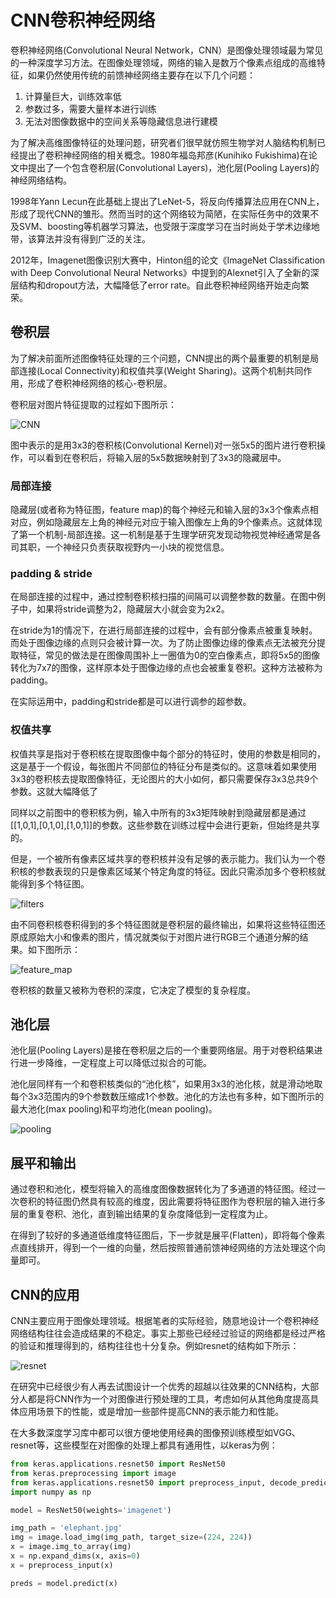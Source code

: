 # CNN卷积神经网络

卷积神经网络(Convolutional Neural Network，CNN）是图像处理领域最为常见的一种深度学习方法。在图像处理领域，网络的输入是数万个像素点组成的高维特征，如果仍然使用传统的前馈神经网络主要存在以下几个问题：

1. 计算量巨大，训练效率低
2. 参数过多，需要大量样本进行训练
3. 无法对图像数据中的空间关系等隐藏信息进行建模

为了解决高维图像特征的处理问题，研究者们很早就仿照生物学对人脑结构机制已经提出了卷积神经网络的相关概念。1980年福岛邦彦(Kunihiko Fukishima)在论文中提出了一个包含卷积层(Convolutional Layers)，池化层(Pooling Layers)的神经网络结构。

1998年Yann Lecun在此基础上提出了LeNet-5，将反向传播算法应用在CNN上，形成了现代CNN的雏形。然而当时的这个网络较为简陋，在实际任务中的效果不及SVM、boosting等机器学习算法，也受限于深度学习在当时尚处于学术边缘地带，该算法并没有得到广泛的关注。

2012年，Imagenet图像识别大赛中，Hinton组的论文《ImageNet Classification with Deep Convolutional Neural Networks》中提到的Alexnet引入了全新的深层结构和dropout方法，大幅降低了error rate。自此卷积神经网络开始走向繁荣。

## 卷积层

为了解决前面所述图像特征处理的三个问题，CNN提出的两个最重要的机制是局部连接(Local Connectivity)和权值共享(Weight Sharing)。这两个机制共同作用，形成了卷积神经网络的核心-卷积层。

卷积层对图片特征提取的过程如下图所示：

![CNN](./images/cnn.gif)

图中表示的是用3x3的卷积核(Convolutional Kernel)对一张5x5的图片进行卷积操作，可以看到在卷积后，将输入层的5x5数据映射到了3x3的隐藏层中。

### 局部连接

隐藏层(或者称为特征图，feature map)的每个神经元和输入层的3x3个像素点相对应，例如隐藏层左上角的神经元对应于输入图像左上角的9个像素点。这就体现了第一个机制-局部连接。这一机制是基于生理学研究发现动物视觉神经通常是各司其职，一个神经只负责获取视野内一小块的视觉信息。

### padding & stride

在局部连接的过程中，通过控制卷积核扫描的间隔可以调整参数的数量。在图中例子中，如果将stride调整为2，隐藏层大小就会变为2x2。

在stride为1的情况下，在进行局部连接的过程中，会有部分像素点被重复映射。而处于图像边缘的点则只会被计算一次。为了防止图像边缘的像素点无法被充分提取特征，常见的做法是在图像周围补上一圈值为0的空白像素点，即将5x5的图像转化为7x7的图像，这样原本处于图像边缘的点也会被重复卷积。这种方法被称为padding。

在实际运用中，padding和stride都是可以进行调参的超参数。

### 权值共享

权值共享是指对于卷积核在提取图像中每个部分的特征时，使用的参数是相同的，这是基于一个假设，每张图片不同部位的特征分布是类似的。这意味着如果使用3x3的卷积核去提取图像特征，无论图片的大小如何，都只需要保存3x3总共9个参数。这就大幅降低了

同样以之前图中的卷积核为例，输入中所有的3x3矩阵映射到隐藏层都是通过[[1,0,1],[0,1,0],[1,0,1]]的参数。这些参数在训练过程中会进行更新，但始终是共享的。

但是，一个被所有像素区域共享的卷积核并没有足够的表示能力。我们认为一个卷积核的参数表现的只是像素区域某个特定角度的特征。因此只需添加多个卷积核就能得到多个特征图。

![filters](./images/filters.jpg)

由不同卷积核卷积得到的多个特征图就是卷积层的最终输出，如果将这些特征图还原成原始大小和像素的图片，情况就类似于对图片进行RGB三个通道分解的结果。如下图所示：

![feature_map](./images/feature_map.png)

卷积核的数量又被称为卷积的深度，它决定了模型的复杂程度。

## 池化层

池化层(Pooling Layers)是接在卷积层之后的一个重要网络层。用于对卷积结果进行进一步降维，一定程度上可以降低过拟合的可能。

池化层同样有一个和卷积核类似的“池化核”，如果用3x3的池化核，就是滑动地取每个3x3范围内的9个参数数压缩成1个参数。池化的方法也有多种，如下图所示的最大池化(max pooling)和平均池化(mean pooling)。

![pooling](./images/pooling.png)

## 展平和输出

通过卷积和池化，模型将输入的高维度图像数据转化为了多通道的特征图。经过一次卷积的特征图仍然具有较高的维度，因此需要将特征图作为卷积层的输入进行多层的重复卷积、池化，直到输出结果的复杂度降低到一定程度为止。

在得到了较好的多通道低维度特征图后，下一步就是展平(Flatten)，即将每个像素点直线排开，得到一个一维的向量，然后按照普通前馈神经网络的方法处理这个向量即可。


## CNN的应用

CNN主要应用于图像处理领域。根据笔者的实际经验，随意地设计一个卷积神经网络结构往往会造成结果的不稳定。事实上那些已经经过验证的网络都是经过严格的验证和推理得到的，结构往往也十分复杂。例如resnet的结构如下所示：

![resnet](./images/resnet.png)

在研究中已经很少有人再去试图设计一个优秀的超越以往效果的CNN结构，大部分人都是将CNN作为一个对图像进行预处理的工具，考虑如何从其他角度提高具体应用场景下的性能，或是增加一些部件提高CNN的表示能力和性能。

在大多数深度学习库中都可以很方便地使用经典的图像预训练模型如VGG、resnet等，这些模型在对图像的处理上都具有通用性，以keras为例：

```python
from keras.applications.resnet50 import ResNet50
from keras.preprocessing import image
from keras.applications.resnet50 import preprocess_input, decode_predictions
import numpy as np

model = ResNet50(weights='imagenet')

img_path = 'elephant.jpg'
img = image.load_img(img_path, target_size=(224, 224))
x = image.img_to_array(img)
x = np.expand_dims(x, axis=0)
x = preprocess_input(x)

preds = model.predict(x)
```